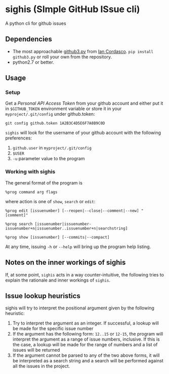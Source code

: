 # sighis (SImple GitHub ISsue cli) #

A python cli for github issues

## Dependencies ##

+ The most approachable [github3.py](https://github.com/sigmavirus24/github3.py) from [Ian Cordasco](http://www.coglib.com/~icordasc/blog/).
  `pip install github3.py` or roll your own from the repository.
+ python2.7 or better.

## Usage ##

### Setup ###

Get a _Personal API Access Token_ from your github account and either put it in `$GITHUB_TOKEN` environment variable or store it in your `myproject/.git/config` under github.token:

`git config github.token 1A2B3C4D5E6F7A8B9C0D`

`sighis` will look for the username of your github account with the following preferences:

1. `github.user` in `myproject/.git/config` 
2. `$USER`
3. `-u` parameter value to the program

### Working with sighis ###

The general format of the program is

`%prog command arg flags`

where action is one of `show`, `search` or `edit`:

`%prog edit [issuenumber] [--reopen|--close|--comment|--new] "[comment]"`

`%prog search [issuenumber|issuenumber-issuenumber+n|issuenumber..issuenumber+n|searchstring]`

`%prog show [issuenumber] [--commits|--compact]`

At any time, issuing `-h` or `--help` will bring up the program help listing.

## Notes on the inner workings of sighis ##

If, at some point, `sighis` acts in a way counter-intuitive, the following tries to explain the rationale and inner workings of `sighis`.

## Issue lookup heuristics ##

sighis will try to interpret the positional argument given by the following heuristic:

1. Try to interpret the argument as an integer. If successful, a lookup will be made for the specific issue number
2. If the argument has the following form: `12..15` or `12-15`, the program will interpret the argument as a range of issue numbers, inclusive. If this is the case, a lookup will be made for the range of numbers and a list of issues will be returned
3. If the argument cannot be parsed to any of the two above forms, it will be interpreted as a search string and a search will be performed against all the issues in the project.
